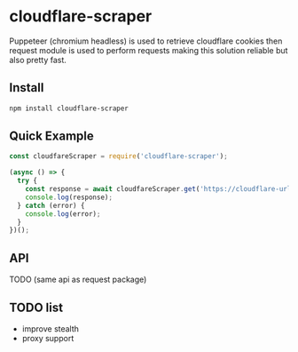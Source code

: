 # cloudflare-scraper

Puppeteer (chromium headless) is used to retrieve cloudflare cookies then request module is used to perform requests making this solution reliable but also pretty fast.

## Install

```bash
npm install cloudflare-scraper
```

## Quick Example

```js
const cloudfareScraper = require('cloudflare-scraper');

(async () => {
  try {
    const response = await cloudfareScraper.get('https://cloudflare-url.com');
    console.log(response);
  } catch (error) {
    console.log(error);
  }
})();
```

## API

TODO (same api as request package)

## TODO list

- improve stealth
- proxy support
